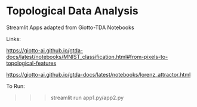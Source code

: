 # Topological Data Analysis
Streamlit Apps adapted from Giotto-TDA Notebooks

Links:

https://giotto-ai.github.io/gtda-docs/latest/notebooks/MNIST_classification.html#from-pixels-to-topological-features

https://giotto-ai.github.io/gtda-docs/latest/notebooks/lorenz_attractor.html

To Run:

>>> streamlit run app1.py/app2.py

